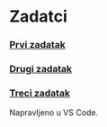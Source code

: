 # Zadatci

### [Prvi zadatak](task_1/task1.ipynb)

### [Drugi zadatak](task_2/task2.ipynb)

### [Treci zadatak](task_3/task3.ipynb)

Napravljeno u VS Code.
